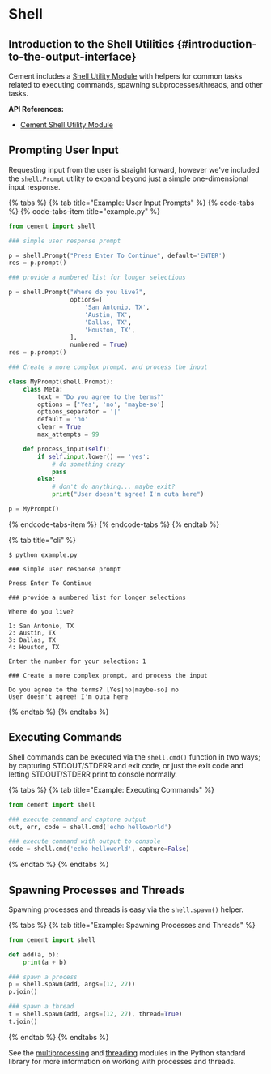 # Shell

## Introduction to the Shell Utilities {#introduction-to-the-output-interface}

Cement includes a [Shell Utility Module](https://cement.readthedocs.io/en/3.0/api/utils/shell/) with helpers for common tasks related to executing commands, spawning subprocesses/threads, and other tasks.

**API References:**

* [Cement Shell Utility Module](https://cement.readthedocs.io/en/3.0/api/utils/shell/)

## Prompting User Input

Requesting input from the user is straight forward, however we've included the [`shell.Prompt`](https://cement.readthedocs.io/en/3.0/api/utils/shell/#cement.utils.shell.Prompt) utility to expand beyond just a simple one-dimensional input response.

{% tabs %}
{% tab title="Example: User Input Prompts" %}
{% code-tabs %}
{% code-tabs-item title="example.py" %}
```python
from cement import shell

### simple user response prompt

p = shell.Prompt("Press Enter To Continue", default='ENTER')
res = p.prompt()

### provide a numbered list for longer selections

p = shell.Prompt("Where do you live?",
                 options=[
                     'San Antonio, TX',
                     'Austin, TX',
                     'Dallas, TX',
                     'Houston, TX',
                 ],
                 numbered = True)
res = p.prompt()

### Create a more complex prompt, and process the input

class MyPrompt(shell.Prompt):
    class Meta:
        text = "Do you agree to the terms?"
        options = ['Yes', 'no', 'maybe-so']
        options_separator = '|'
        default = 'no'
        clear = True
        max_attempts = 99

    def process_input(self):
        if self.input.lower() == 'yes':
            # do something crazy
            pass
        else:
            # don't do anything... maybe exit?
            print("User doesn't agree! I'm outa here")

p = MyPrompt()
```
{% endcode-tabs-item %}
{% endcode-tabs %}
{% endtab %}

{% tab title="cli" %}
```text
$ python example.py

### simple user response prompt

Press Enter To Continue

### provide a numbered list for longer selections

Where do you live?

1: San Antonio, TX
2: Austin, TX
3: Dallas, TX
4: Houston, TX

Enter the number for your selection: 1

### Create a more complex prompt, and process the input

Do you agree to the terms? [Yes|no|maybe-so] no
User doesn't agree! I'm outa here
```
{% endtab %}
{% endtabs %}

## Executing Commands

Shell commands can be executed via the `shell.cmd()` function in two ways; by capturing STDOUT/STDERR and exit code, or just the exit code and letting STDOUT/STDERR print to console normally.

{% tabs %}
{% tab title="Example: Executing Commands" %}
```python
from cement import shell

### execute command and capture output
out, err, code = shell.cmd('echo helloworld')

### execute command with output to console
code = shell.cmd('echo helloworld', capture=False)
```
{% endtab %}
{% endtabs %}

## Spawning Processes and Threads

Spawning processes and threads is easy via the `shell.spawn()` helper.

{% tabs %}
{% tab title="Example: Spawning Processes and Threads" %}
```python
from cement import shell

def add(a, b):
    print(a + b)

### spawn a process
p = shell.spawn(add, args=(12, 27))
p.join()

### spawn a thread
t = shell.spawn(add, args=(12, 27), thread=True)
t.join()
```
{% endtab %}
{% endtabs %}

See the [multiprocessing](https://docs.python.org/3/library/multiprocessing.html) and [threading](https://docs.python.org/3/library/threading.html) modules in the Python standard library for more information on working with processes and threads.

